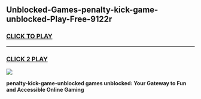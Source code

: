 
## Unblocked-Games-penalty-kick-game-unblocked-Play-Free-9122r
<h3>
<a href="https://premium76.site?title=penalty-kick-game-unblocked&ref=19M">CLICK TO PLAY</a></h3>
<hr>

<h3>
<a href="https://premium76.site?title=penalty-kick-game-unblocked&ref=19M">CLICK 2 PLAY</a>
  
</h3>

<a href="https://premium76.site?title=penalty-kick-game-unblocked&ref=19M"><img src="https://clearcache.store/games.png"></a>


**penalty-kick-game-unblocked games unblocked: Your Gateway to Fun and Accessible Online Gaming**
